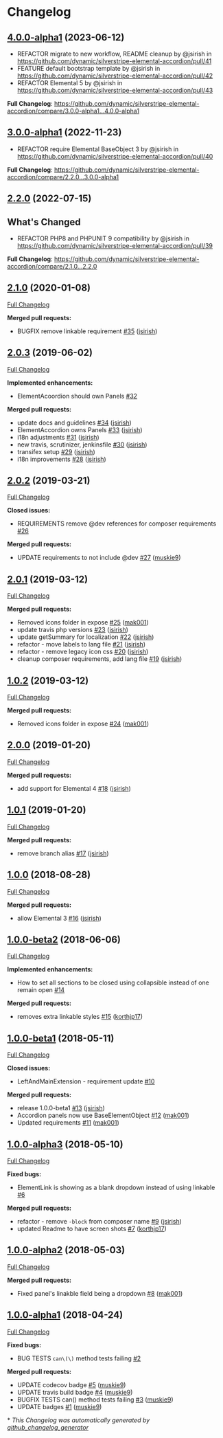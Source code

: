 # Changelog

## [4.0.0-alpha1](https://github.com/dynamic/silverstripe-elemental-accordion/tree/4.0.0-alpha1) (2023-06-12)
* REFACTOR migrate to new workflow, README cleanup by @jsirish in https://github.com/dynamic/silverstripe-elemental-accordion/pull/41
* FEATURE default bootstrap template by @jsirish in https://github.com/dynamic/silverstripe-elemental-accordion/pull/42
* REFACTOR Elemental 5 by @jsirish in https://github.com/dynamic/silverstripe-elemental-accordion/pull/43

**Full Changelog**: https://github.com/dynamic/silverstripe-elemental-accordion/compare/3.0.0-alpha1...4.0.0-alpha1

## [3.0.0-alpha1](https://github.com/dynamic/silverstripe-elemental-accordion/tree/3.0.0-alpha1) (2022-11-23)
* REFACTOR require Elemental BaseObject 3 by @jsirish in https://github.com/dynamic/silverstripe-elemental-accordion/pull/40

**Full Changelog**: https://github.com/dynamic/silverstripe-elemental-accordion/compare/2.2.0...3.0.0-alpha1

## [2.2.0](https://github.com/dynamic/silverstripe-elemental-accordion/tree/2.2.0) (2022-07-15)

## What's Changed
* REFACTOR PHP8 and PHPUNIT 9 compatibility by @jsirish in https://github.com/dynamic/silverstripe-elemental-accordion/pull/39

**Full Changelog**: https://github.com/dynamic/silverstripe-elemental-accordion/compare/2.1.0...2.2.0

## [2.1.0](https://github.com/dynamic/silverstripe-elemental-accordion/tree/2.1.0) (2020-01-08)

[Full Changelog](https://github.com/dynamic/silverstripe-elemental-accordion/compare/2.0.3...2.1.0)

**Merged pull requests:**

- BUGFIX remove linkable requirement [\#35](https://github.com/dynamic/silverstripe-elemental-accordion/pull/35) ([jsirish](https://github.com/jsirish))

## [2.0.3](https://github.com/dynamic/silverstripe-elemental-accordion/tree/2.0.3) (2019-06-02)

[Full Changelog](https://github.com/dynamic/silverstripe-elemental-accordion/compare/2.0.2...2.0.3)

**Implemented enhancements:**

- ElementAcoordion should own Panels [\#32](https://github.com/dynamic/silverstripe-elemental-accordion/issues/32)

**Merged pull requests:**

- update docs and guidelines [\#34](https://github.com/dynamic/silverstripe-elemental-accordion/pull/34) ([jsirish](https://github.com/jsirish))
- ElementAccordion owns Panels [\#33](https://github.com/dynamic/silverstripe-elemental-accordion/pull/33) ([jsirish](https://github.com/jsirish))
- i18n adjustments [\#31](https://github.com/dynamic/silverstripe-elemental-accordion/pull/31) ([jsirish](https://github.com/jsirish))
- new travis, scrutinizer, jenkinsfile [\#30](https://github.com/dynamic/silverstripe-elemental-accordion/pull/30) ([jsirish](https://github.com/jsirish))
- transifex setup [\#29](https://github.com/dynamic/silverstripe-elemental-accordion/pull/29) ([jsirish](https://github.com/jsirish))
- i18n improvements [\#28](https://github.com/dynamic/silverstripe-elemental-accordion/pull/28) ([jsirish](https://github.com/jsirish))

## [2.0.2](https://github.com/dynamic/silverstripe-elemental-accordion/tree/2.0.2) (2019-03-21)

[Full Changelog](https://github.com/dynamic/silverstripe-elemental-accordion/compare/2.0.1...2.0.2)

**Closed issues:**

- REQUIREMENTS remove @dev references for composer requirements [\#26](https://github.com/dynamic/silverstripe-elemental-accordion/issues/26)

**Merged pull requests:**

- UPDATE requirements to not include @dev [\#27](https://github.com/dynamic/silverstripe-elemental-accordion/pull/27) ([muskie9](https://github.com/muskie9))

## [2.0.1](https://github.com/dynamic/silverstripe-elemental-accordion/tree/2.0.1) (2019-03-12)

[Full Changelog](https://github.com/dynamic/silverstripe-elemental-accordion/compare/1.0.2...2.0.1)

**Merged pull requests:**

- Removed icons folder in expose [\#25](https://github.com/dynamic/silverstripe-elemental-accordion/pull/25) ([mak001](https://github.com/mak001))
- update travis php versions [\#23](https://github.com/dynamic/silverstripe-elemental-accordion/pull/23) ([jsirish](https://github.com/jsirish))
- update getSummary for localization [\#22](https://github.com/dynamic/silverstripe-elemental-accordion/pull/22) ([jsirish](https://github.com/jsirish))
- refactor - move labels to lang file [\#21](https://github.com/dynamic/silverstripe-elemental-accordion/pull/21) ([jsirish](https://github.com/jsirish))
- refactor - remove legacy icon css [\#20](https://github.com/dynamic/silverstripe-elemental-accordion/pull/20) ([jsirish](https://github.com/jsirish))
- cleanup composer requirements, add lang file [\#19](https://github.com/dynamic/silverstripe-elemental-accordion/pull/19) ([jsirish](https://github.com/jsirish))

## [1.0.2](https://github.com/dynamic/silverstripe-elemental-accordion/tree/1.0.2) (2019-03-12)

[Full Changelog](https://github.com/dynamic/silverstripe-elemental-accordion/compare/2.0.0...1.0.2)

**Merged pull requests:**

- Removed icons folder in expose [\#24](https://github.com/dynamic/silverstripe-elemental-accordion/pull/24) ([mak001](https://github.com/mak001))

## [2.0.0](https://github.com/dynamic/silverstripe-elemental-accordion/tree/2.0.0) (2019-01-20)

[Full Changelog](https://github.com/dynamic/silverstripe-elemental-accordion/compare/1.0.1...2.0.0)

**Merged pull requests:**

- add support for Elemental 4 [\#18](https://github.com/dynamic/silverstripe-elemental-accordion/pull/18) ([jsirish](https://github.com/jsirish))

## [1.0.1](https://github.com/dynamic/silverstripe-elemental-accordion/tree/1.0.1) (2019-01-20)

[Full Changelog](https://github.com/dynamic/silverstripe-elemental-accordion/compare/1.0.0...1.0.1)

**Merged pull requests:**

- remove branch alias [\#17](https://github.com/dynamic/silverstripe-elemental-accordion/pull/17) ([jsirish](https://github.com/jsirish))

## [1.0.0](https://github.com/dynamic/silverstripe-elemental-accordion/tree/1.0.0) (2018-08-28)

[Full Changelog](https://github.com/dynamic/silverstripe-elemental-accordion/compare/1.0.0-beta2...1.0.0)

**Merged pull requests:**

- allow Elemental 3 [\#16](https://github.com/dynamic/silverstripe-elemental-accordion/pull/16) ([jsirish](https://github.com/jsirish))

## [1.0.0-beta2](https://github.com/dynamic/silverstripe-elemental-accordion/tree/1.0.0-beta2) (2018-06-06)

[Full Changelog](https://github.com/dynamic/silverstripe-elemental-accordion/compare/1.0.0-beta1...1.0.0-beta2)

**Implemented enhancements:**

- How to set all sections to be closed using collapsible instead of one remain open [\#14](https://github.com/dynamic/silverstripe-elemental-accordion/issues/14)

**Merged pull requests:**

- removes extra linkable styles [\#15](https://github.com/dynamic/silverstripe-elemental-accordion/pull/15) ([korthjp17](https://github.com/korthjp17))

## [1.0.0-beta1](https://github.com/dynamic/silverstripe-elemental-accordion/tree/1.0.0-beta1) (2018-05-11)

[Full Changelog](https://github.com/dynamic/silverstripe-elemental-accordion/compare/1.0.0-alpha3...1.0.0-beta1)

**Closed issues:**

- LeftAndMainExtension - requirement update [\#10](https://github.com/dynamic/silverstripe-elemental-accordion/issues/10)

**Merged pull requests:**

- release 1.0.0-beta1 [\#13](https://github.com/dynamic/silverstripe-elemental-accordion/pull/13) ([jsirish](https://github.com/jsirish))
- Accordion panels now use BaseElementObject [\#12](https://github.com/dynamic/silverstripe-elemental-accordion/pull/12) ([mak001](https://github.com/mak001))
- Updated requirements [\#11](https://github.com/dynamic/silverstripe-elemental-accordion/pull/11) ([mak001](https://github.com/mak001))

## [1.0.0-alpha3](https://github.com/dynamic/silverstripe-elemental-accordion/tree/1.0.0-alpha3) (2018-05-10)

[Full Changelog](https://github.com/dynamic/silverstripe-elemental-accordion/compare/1.0.0-alpha2...1.0.0-alpha3)

**Fixed bugs:**

- ElementLink is showing as a blank dropdown instead of using linkable [\#6](https://github.com/dynamic/silverstripe-elemental-accordion/issues/6)

**Merged pull requests:**

- refactor - remove `-block` from composer name [\#9](https://github.com/dynamic/silverstripe-elemental-accordion/pull/9) ([jsirish](https://github.com/jsirish))
- updated Readme to have screen shots [\#7](https://github.com/dynamic/silverstripe-elemental-accordion/pull/7) ([korthjp17](https://github.com/korthjp17))

## [1.0.0-alpha2](https://github.com/dynamic/silverstripe-elemental-accordion/tree/1.0.0-alpha2) (2018-05-03)

[Full Changelog](https://github.com/dynamic/silverstripe-elemental-accordion/compare/1.0.0-alpha1...1.0.0-alpha2)

**Merged pull requests:**

- Fixed panel's linakble field being a dropdown [\#8](https://github.com/dynamic/silverstripe-elemental-accordion/pull/8) ([mak001](https://github.com/mak001))

## [1.0.0-alpha1](https://github.com/dynamic/silverstripe-elemental-accordion/tree/1.0.0-alpha1) (2018-04-24)

[Full Changelog](https://github.com/dynamic/silverstripe-elemental-accordion/compare/8b626e601731b96ff0838a812ef9bb3f96d559ab...1.0.0-alpha1)

**Fixed bugs:**

- BUG TESTS `can\(\)` method tests failing [\#2](https://github.com/dynamic/silverstripe-elemental-accordion/issues/2)

**Merged pull requests:**

- UPDATE codecov badge [\#5](https://github.com/dynamic/silverstripe-elemental-accordion/pull/5) ([muskie9](https://github.com/muskie9))
- UPDATE travis build badge [\#4](https://github.com/dynamic/silverstripe-elemental-accordion/pull/4) ([muskie9](https://github.com/muskie9))
- BUGFIX TESTS can\(\) method tests failing [\#3](https://github.com/dynamic/silverstripe-elemental-accordion/pull/3) ([muskie9](https://github.com/muskie9))
- UPDATE badges [\#1](https://github.com/dynamic/silverstripe-elemental-accordion/pull/1) ([muskie9](https://github.com/muskie9))



\* *This Changelog was automatically generated by [github_changelog_generator](https://github.com/github-changelog-generator/github-changelog-generator)*
